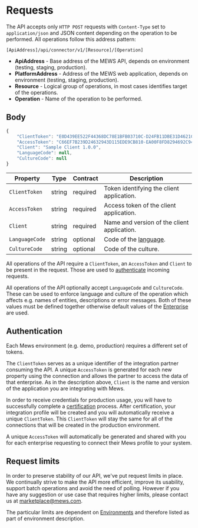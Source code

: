 # Requests

The API accepts only `HTTP POST` requests with `Content-Type` set to `application/json` and JSON content depending on the operation to be performed. All operations follow this address pattern:

```text
[ApiAddress]/api/connector/v1/[Resource]/[Operation]
```

* **ApiAddress** - Base address of the MEWS API, depends on environment \(testing, staging, production\).
* **PlatformAddress** - Address of the MEWS web application, depends on environment \(testing, staging, production\).
* **Resource** - Logical group of operations, in most cases identifies target of the operations.
* **Operation** - Name of the operation to be performed.

## Body

```javascript
{
    "ClientToken": "E0D439EE522F44368DC78E1BFB03710C-D24FB11DBE31D4621C4817E028D9E1D",
    "AccessToken": "C66EF7B239D24632943D115EDE9CB810-EA00F8FD8294692C940F6B5A8F9453D",
    "Client": "Sample Client 1.0.0",
    "LanguageCode": null,
    "CultureCode": null 
}
```

| Property | Type | Contract | Description |
| --- | --- | --- | --- |
| `ClientToken` | string | required | Token identifying the client application. |
| `AccessToken` | string | required | Access token of the client application. |
| `Client` | string | required | Name and version of the client application. |
| `LanguageCode` | string | optional | Code of the [language](../operations/configuration.md#language). |
| `CultureCode` | string | optional | Code of the culture. |

All operations of the API require a `ClientToken`, an `AccessToken` and `Client` to be present in the request. Those are used to [authenticate](#authentication) incoming requests.

All operations of the API optionally accept `LanguageCode` and `CultureCode`. These can be used to enforce language and culture of the operation which affects e.g. names of entities, descriptions or error messages. Both of these values must be defined together otherwise default values of the [Enterprise](../operations/configuration.md#enterprise) are used.

## Authentication

Each Mews environment (e.g. demo, production) requires a different set of tokens.

The `ClientToken` serves as a unique identifier of the integration partner consuming the API. A unique `AccessToken` is generated for each new property using the connection and allows the partner to access the data of that enterprise. As in the description above, `Client` is the name and version of the application you are integrating with Mews. 

In order to receive credentials for production usage, you will have to successfully complete a [certification](certification.md) process. After certification, your integration profile will be created and you will automatically receive a unique `ClientToken`. This `ClientToken` will stay the same for all of the connections that will be created in the production environment. 

A unique `AccessToken` will automatically be generated and shared with you for each enterprise requesting to connect their Mews profile to your system.

## Request limits

In order to preserve stability of our API, we've put request limits in place. We continually strive to make the API more efficient, improve its usability, support batch operations and avoid the need of polling. However if you have any suggestion or use case that requires higher limits, please contact us at marketplace@mews.com.

The particular limits are dependent on [Environments](environments.md) and therefore listed as part of environment description.
